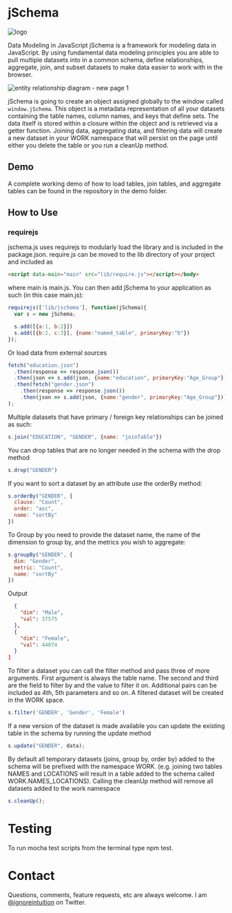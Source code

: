 # jSchema

![logo](https://user-images.githubusercontent.com/5210420/32085476-48b25564-ba9d-11e7-8a6e-9e2df9cd5ed5.png)

Data Modeling in JavaScript
jSchema is a framework for modeling data in JavaScript.  By using fundamental data modeling principles you are able to pull multiple datasets into in a common schema, define relationships, aggregate, join, and subset datasets to make data easier to work with in the browser.

![entity relationship diagram - new page 1](https://user-images.githubusercontent.com/5210420/32084304-50e6bdbc-ba96-11e7-92b8-cfab13866fe0.png)

jSchema is going to create an object assigned globally to the window called `window.jSchema`.  This object is a metadata representation of all your datasets containing the table names, column names, and keys that define sets.  The data itself is stored within a closure within the object and is retrieved via a getter function.  Joining data, aggregating data, and filtering data will create a new dataset in your WORK namespace that will persist on the page until either you delete the table or you run a cleanUp method.

## Demo

A complete working demo of how to load tables, join tables, and aggregate tables can be found in the repository in the demo folder.  

## How to Use

### requirejs
jschema.js uses requirejs to modularly load the library and is included in the package.json.  require.js can be moved to the lib directory of your project and included as

```html
<script data-main="main" src="lib/require.js"></script></body>
```
where main is main.js.  You can then add jSchema to your application as such (in this case main.js):

```Javascript
requirejs(['lib/jschema'], function(jSchema){
  var s = new jSchema;

  s.add([{a:1, b:2}])
  s.add([{b:2, c:3}], {name:"named_table", primaryKey:"b"})
});
```

Or load data from external sources

```Javascript
fetch("education.json")
  .then(response => response.json())
  .then(json => s.add(json, {name:"education", primaryKey:"Age_Group"}))
  .then(fetch("gender.json")
    .then(response => response.json())
    .then(json => s.add(json, {name:"gender", primaryKey:"Age_Group"}))
);
```

Multiple datasets that have primary / foreign key relationships can be joined as such:

```Javascript
s.join("EDUCATION", "GENDER", {name: "joinTable"})
```

You can drop tables that are no longer needed in the schema with the drop method

```Javascript
s.drop("GENDER")
```

If you want to sort a dataset by an attribute use the orderBy method:

```Javascript
s.orderBy("GENDER", {
  clause: "Count",
  order: "asc",
  name: "sortBy"
})
```

To Group by you need to provide the dataset name, the name of the dimension to group by, and the metrics you wish to aggregate:

```Javascript
s.groupBy("GENDER", {
  dim: "Gender",
  metric: "Count",
  name: "sortBy"
})
```
Output
```JSON [
  {
    "dim": "Male",
    "val": 37575
  },
  {
    "dim": "Female",
    "val": 44074
  }
]
```

To filter a dataset you can call the filter method and pass three of more arguments.  First argument is always the table name.  The second and third are the field to filter by and the value to filter it on.  Additional pairs can be included as 4th, 5th parameters and so on.  A filtered dataset will be created in the WORK space.

```Javascript
s.filter('GENDER', 'Gender', 'Female')
```

If a new version of the dataset is made available you can update the existing table in the schema by running the update method

```Javascript
s.update("GENDER", data);
```

By default all temporary datasets (joins, group by, order by) added to the schema will be prefixed with the namespace WORK. (e.g. joining two tables NAMES and LOCATIONS will result in a table added to the schema called WORK.NAMES_LOCATIONS).  Calling the cleanUp method will remove all datasets added to the work namespace

```Javascript
s.cleanUp();
```

# Testing
To run mocha test scripts from the terminal type npm test.

# Contact
Questions, comments, feature requests, etc are always welcome.  I am [@ignoreintuition](https://twitter.com/IgnoreIntuition) on Twitter.

